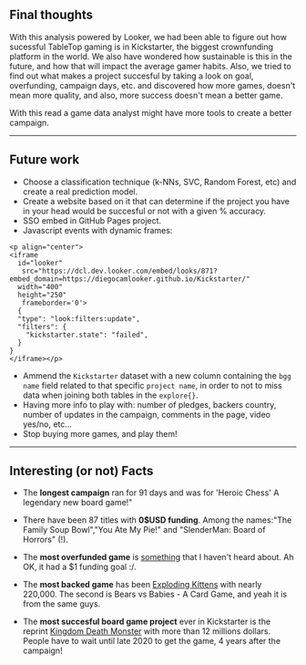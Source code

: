 
## Final thoughts


With this analysis powered by Looker, we had been able to figure out how sucessful TableTop gaming is in Kickstarter, the biggest crownfunding platform in the world. We also have wondered how sustainable is this in the future, and how that will impact the average gamer habits. Also, we tried to find out what makes a project succesful by taking a look on goal, overfunding, campaign days, etc. and discovered how more games, doesn't mean more quality, and also, more success doesn't mean a better game. 

With this read a game data analyst might have more tools to create a better campaign.

---

## Future work

* Choose a classification technique (k-NNs, SVC, Random Forest, etc) and create a real prediction model. 
* Create a website based on it that can determine if the project you have in your head would be succesful or not with a given % accuracy.
* SSO embed in GitHub Pages project.
* Javascript events with dynamic frames:

```
<p align="center">
<iframe
  id="looker"
   src="https://dcl.dev.looker.com/embed/looks/871?embed_domain=https://diegocamlooker.github.io/Kickstarter/"
  width="400"
  height="250"
   frameborder='0'>
  {
  "type": "look:filters:update",
  "filters": {
    "kickstarter.state": "failed",
  }
}
</iframe></p>
```

* Ammend the `Kickstarter` dataset with a new column containing the `bgg name` field related to that specific `project name`, in order to not to miss data when joining both tables in the ``explore{}``.
* Having more info to play with: number of pledges, backers country, number of updates in the campaign, comments in the page, video yes/no, etc...
* Stop buying more games, and play them!

---

## Interesting (or not) Facts

* The **longest campaign** ran for 91 days and was for 'Heroic Chess' A legendary new board game!"

* There have been 87 titles with **0$USD funding**. Among the names:"The Family Soup Bowl","You Ate My Pie!" and "SlenderMan: Board of Horrors" (!).

* The **most overfunded game** is [something](https://www.kickstarter.com/projects/1456271622/band-of-brothers-2nd-chance-0) that I haven't heard about. Ah OK, it had a $1 funding goal :/.

* The **most backed game** has been [Exploding Kittens](https://www.kickstarter.com/projects/elanlee/exploding-kittens) with nearly 220,000. The second is Bears vs Babies - A Card Game, and yeah it is from the same guys.

* The **most succesful board game project** ever in Kickstarter is the reprint [Kingdom Death Monster](https://www.kickstarter.com/projects/poots/kingdom-death-monster-15) with more than 12 millions dollars. People have to wait until late 2020 to get the game, 4 years after the campaign!

